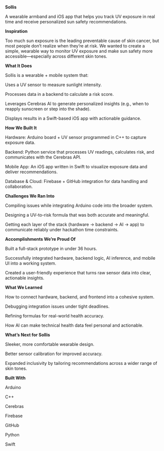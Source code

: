 **Sollis**

A wearable armband and iOS app that helps you track UV exposure in real time and receive personalized sun safety recommendations.

**Inspiration**

Too much sun exposure is the leading preventable cause of skin cancer, but most people don’t realize when they’re at risk. We wanted to create a simple, wearable way to monitor UV exposure and make sun safety more accessible—especially across different skin tones.

**What It Does**

Sollis is a wearable + mobile system that:

Uses a UV sensor to measure sunlight intensity.

Processes data in a backend to calculate a risk score.

Leverages Cerebras AI to generate personalized insights (e.g., when to reapply sunscreen or step into the shade).

Displays results in a Swift-based iOS app with actionable guidance.

**How We Built It**

Hardware: Arduino board + UV sensor programmed in C++ to capture exposure data.

Backend: Python service that processes UV readings, calculates risk, and communicates with the Cerebras API.

Mobile App: An iOS app written in Swift to visualize exposure data and deliver recommendations.

Database & Cloud: Firebase + GitHub integration for data handling and collaboration.

**Challenges We Ran Into**

Compiling issues while integrating Arduino code into the broader system.

Designing a UV-to-risk formula that was both accurate and meaningful.

Getting each layer of the stack (hardware → backend → AI → app) to communicate reliably under hackathon time constraints.

**Accomplishments We’re Proud Of**

Built a full-stack prototype in under 36 hours.

Successfully integrated hardware, backend logic, AI inference, and mobile UI into a working system.

Created a user-friendly experience that turns raw sensor data into clear, actionable insights.

**What We Learned**

How to connect hardware, backend, and frontend into a cohesive system.

Debugging integration issues under tight deadlines.

Refining formulas for real-world health accuracy.

How AI can make technical health data feel personal and actionable.

**What’s Next for Sollis**

Sleeker, more comfortable wearable design.

Better sensor calibration for improved accuracy.

Expanded inclusivity by tailoring recommendations across a wider range of skin tones.

**Built With**

Arduino

C++

Cerebras

Firebase

GitHub

Python

Swift